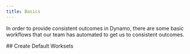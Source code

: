 ```yaml
---
title: Basics
---
```

I﻿n order to provide consistent outcomes in Dynamo, there are some basic workflows that our team has automated to get us to consistent outcomes.

\#﻿# Create Default Worksets
